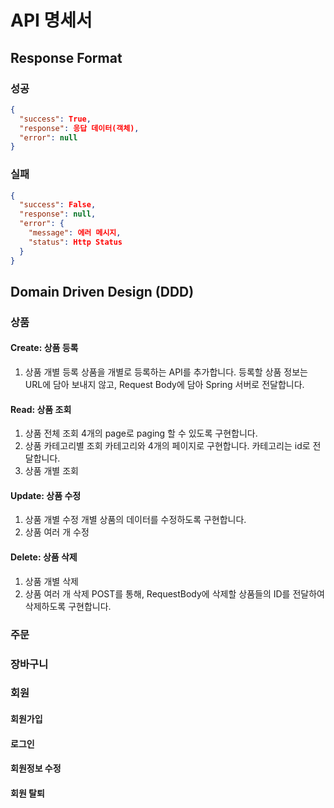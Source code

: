 # API 명세서
## Response Format
### 성공
```json
{
  "success": True,
  "response": 응답 데이터(객체),
  "error": null
}
```

### 실패
```json
{
  "success": False,
  "response": null,
  "error": {
    "message": 에러 메시지,
    "status": Http Status
  }
}
```

## Domain Driven Design (DDD)
### 상품
#### Create: 상품 등록
1. 상품 개별 등록
상품을 개별로 등록하는 API를 추가합니다.
등록할 상품 정보는 
URL에 담아 보내지 않고,
Request Body에 담아 Spring 서버로 전달합니다.

#### Read: 상품 조회
1. 상품 전체 조회
4개의 page로 paging 할 수 있도록 구현합니다.
2. 상품 카테고리별 조회
카테고리와 4개의 페이지로 구현합니다.
카테고리는 id로 전달합니다.
3. 상품 개별 조회 

#### Update: 상품 수정
1. 상품 개별 수정
개별 상품의 데이터를 수정하도록 구현합니다.
2. 상품 여러 개 수정

#### Delete: 상품 삭제
1. 상품 개별 삭제
2. 상품 여러 개 삭제
POST를 통해, RequestBody에 삭제할 상품들의 ID를 전달하여
삭제하도록 구현합니다.

### 주문

### 장바구니

### 회원
#### 회원가입
#### 로그인
#### 회원정보 수정
#### 회원 탈퇴





